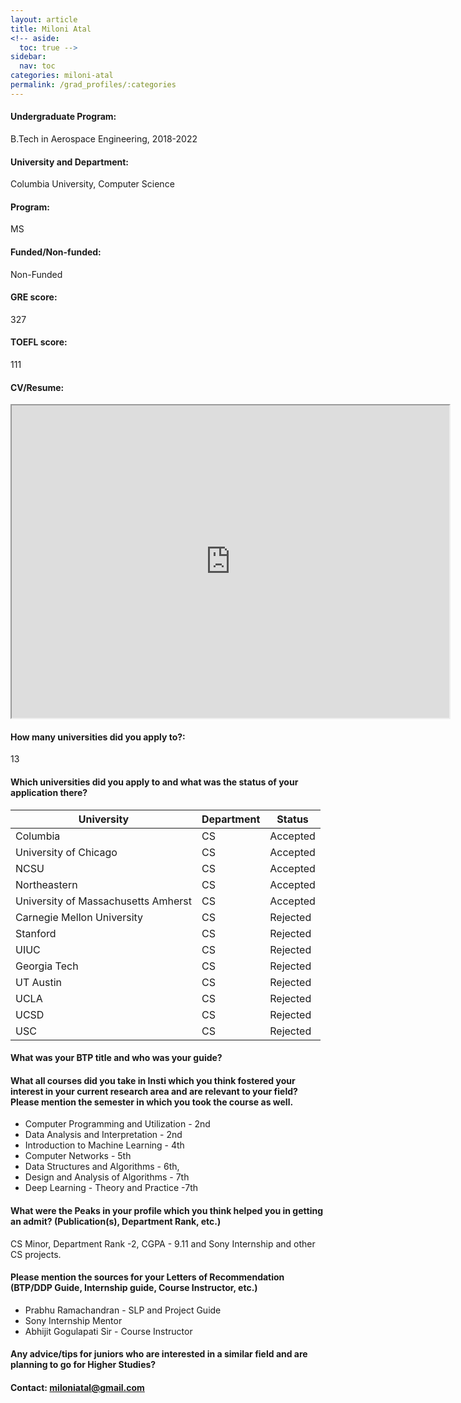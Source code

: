 ```yaml
---
layout: article
title: Miloni Atal
<!-- aside:
  toc: true -->
sidebar:
  nav: toc
categories: miloni-atal
permalink: /grad_profiles/:categories
---
```


<!-- # Hi, this is the page for Manav Vora.  -->
<!-- Write Program if different from Btech Aero-->
#### Undergraduate Program:
B.Tech in Aerospace Engineering, 2018-2022

#### University and Department:
Columbia University, Computer Science

#### Program:
MS

#### Funded/Non-funded:
Non-Funded

#### GRE score: 
327

#### TOEFL score: 
111

#### CV/Resume:

<iframe src="https://drive.google.com/file/d/1EfPhvVJG_E1jSBsm_yLYqriKihxSFywR/preview" width="700" height="500" allow="autoplay"></iframe>

#### How many universities did you apply to?: 
13

#### Which universities did you apply to and what was the status of your application there?

| University | Department | Status | 
| -----------|------------|--------|
Columbia | CS |  Accepted
University of Chicago | CS |  Accepted
NCSU | CS |  Accepted
Northeastern | CS |  Accepted
University of Massachusetts Amherst | CS |  Accepted
Carnegie Mellon University | CS |  Rejected
Stanford | CS | Rejected
UIUC | CS |  Rejected
Georgia Tech | CS |  Rejected
UT Austin | CS |  Rejected
UCLA | CS |  Rejected
UCSD| CS |  Rejected
USC | CS |  Rejected

#### What was your BTP title and who was your guide?

#### What all courses did you take in Insti which you think fostered your interest in your current research area and are relevant to your field? Please mention the semester in which you took the course as well.
* Computer Programming and Utilization - 2nd 
* Data Analysis and Interpretation - 2nd
* Introduction to Machine Learning - 4th 
* Computer Networks - 5th 
* Data Structures and Algorithms - 6th, 
* Design and Analysis of Algorithms - 7th
* Deep Learning - Theory and Practice -7th

#### What were the Peaks in your profile which you think helped you in getting an admit? (Publication(s), Department Rank, etc.)
CS Minor, Department Rank -2, CGPA - 9.11 and Sony Internship and other CS projects.

#### Please mention the sources for your Letters of Recommendation (BTP/DDP Guide, Internship guide, Course Instructor, etc.)
* Prabhu Ramachandran - SLP and Project Guide
* Sony Internship Mentor
* Abhijit Gogulapati Sir - Course Instructor

#### Any advice/tips for juniors who are interested in a similar field and are planning to go for Higher Studies?


#### Contact: [miloniatal@gmail.com](mailto:miloniatal@gmail.com)
